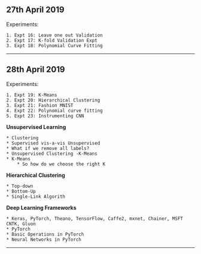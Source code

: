 ## 27th April 2019

Experiments:

    1. Expt 16: Leave one out Validation
    2. Expt 17: K-fold Validation Expt
    3. Expt 18: Polynomial Curve Fitting


---

## 28th April 2019

Experiments:

    1. Expt 19: K-Means
    2. Expt 20: Hierarchical Clustering
    3. Expt 21: Fashion MNIST
    4. Expt 22: Polynomial curve fitting
    5. Expt 23: Instrumenting CNN



**Unsupervised Learning**

    * Clustering
    * Supervised vis-a-vis Unsupervised
    * What if we remove all labels?
    * Unsupervised Clustering -K-Means
    * K-Means
        * So how do we choose the right K


**Hierarchical Clustering**

    * Top-down
    * Bottom-Up
    * Single-Link Algorith

**Deep Learning Frameworks**

    * Keras, PyTorch, Theano, TensorFlow, Caffe2, mxnet, Chainer, MSFT CNTK, Gluon
    * PyTorch
    * Basic Operations in PyTorch
    * Neural Networks in PyTorch

---
